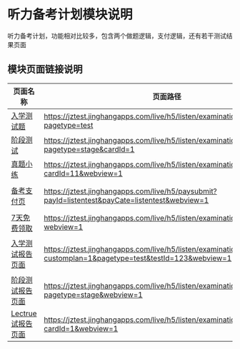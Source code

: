 <!-- 模块大标题 -->
# 听力备考计划模块说明
<!-- 模块说明 -->
听力备考计划，功能相对比较多，包含两个做题逻辑，支付逻辑，还有若干测试结果页面

<!--项目功能模块说明-->
## 模块页面链接说明
| 页面名称 | 页面路径 | 传参说明 | 支持平台 |
|--------|---------|---------|---------|
|[入学测试题](./pages/test.md) | https://jztest.jinghangapps.com/live/h5/listen/examination/test?pagetype=test | pagetype=test | webview | 
|[阶段测试](./pages/test.md) | https://jztest.jinghangapps.com/live/h5/listen/examination/test?pagetype=stage&cardId=1 | pagetype=stage<br/>cardId = 1 | webview | 
|[真题小练](./pages/zhen.md) | https://jztest.jinghangapps.com/live/h5/listen/examination/zhenPractice?cardId=11&webview=1 | webview=1 | webview、h5 | 
|[备考支付页](../pay) | https://jztest.jinghangapps.com/live/h5/paysubmit?payId=listentest&payCate=listentest&webview=1 | webview=1<br/>payId=listentest<br/>payCate=listentest | webview、h5 | 
|[7天免费领取](./pages/other.md) | https://jztest.jinghangapps.com/live/h5/listen/examination/freeGet?webview=1 | webview=1 | webview、h5 |
|[入学测试报告页面](./pages/other.md) | https://jztest.jinghangapps.com/live/h5/listen/examination/report?customplan=1&pagetype=test&testId=123&webview=1 | webview=1<br/>customplan=1<br/>testId=123<br/>pagetype=test | webview、h5 | 
|[阶段测试报告页面](./pages/other.md) | https://jztest.jinghangapps.com/live/h5/listen/examination/report?pagetype=stage&webview=1 | webview=1<br/>pagetype=stage | webview、h5 | 
|[Lectrue试报告页面](./pages/other.md) | https://jztest.jinghangapps.com/live/h5/listen/examination/lecturePort?cardId=1&webview=1 | webview=1<br/>cardId=1 | webview、h5 | 

